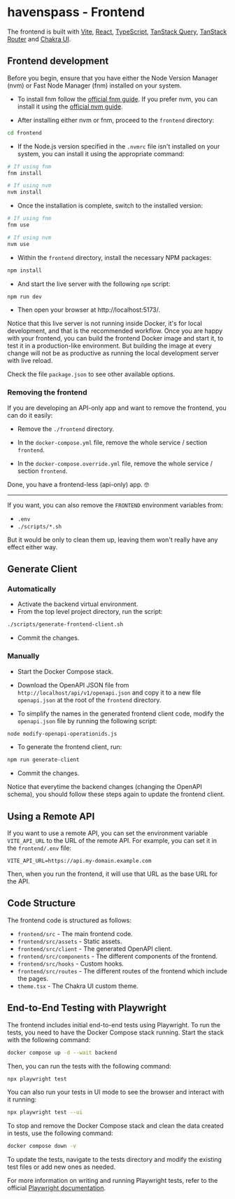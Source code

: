 # havenspass - Frontend

The frontend is built with [Vite](https://vitejs.dev/), [React](https://reactjs.org/), [TypeScript](https://www.typescriptlang.org/), [TanStack Query](https://tanstack.com/query), [TanStack Router](https://tanstack.com/router) and [Chakra UI](https://chakra-ui.com/).

## Frontend development

Before you begin, ensure that you have either the Node Version Manager (nvm) or Fast Node Manager (fnm) installed on your system.

* To install fnm follow the [official fnm guide](https://github.com/Schniz/fnm#installation). If you prefer nvm, you can install it using the [official nvm guide](https://github.com/nvm-sh/nvm#installing-and-updating).

* After installing either nvm or fnm, proceed to the `frontend` directory:

```bash
cd frontend
```
* If the Node.js version specified in the `.nvmrc` file isn't installed on your system, you can install it using the appropriate command:

```bash
# If using fnm
fnm install

# If using nvm
nvm install
```

* Once the installation is complete, switch to the installed version:

```bash
# If using fnm
fnm use

# If using nvm
nvm use
```

* Within the `frontend` directory, install the necessary NPM packages:

```bash
npm install
```

* And start the live server with the following `npm` script:

```bash
npm run dev
```

* Then open your browser at http://localhost:5173/.

Notice that this live server is not running inside Docker, it's for local development, and that is the recommended workflow. Once you are happy with your frontend, you can build the frontend Docker image and start it, to test it in a production-like environment. But building the image at every change will not be as productive as running the local development server with live reload.

Check the file `package.json` to see other available options.

### Removing the frontend

If you are developing an API-only app and want to remove the frontend, you can do it easily:

* Remove the `./frontend` directory.

* In the `docker-compose.yml` file, remove the whole service / section `frontend`.

* In the `docker-compose.override.yml` file, remove the whole service / section `frontend`.

Done, you have a frontend-less (api-only) app. 🤓

---

If you want, you can also remove the `FRONTEND` environment variables from:

* `.env`
* `./scripts/*.sh`

But it would be only to clean them up, leaving them won't really have any effect either way.

## Generate Client

### Automatically

* Activate the backend virtual environment.
* From the top level project directory, run the script:

```bash
./scripts/generate-frontend-client.sh
```

* Commit the changes.

### Manually

* Start the Docker Compose stack.

* Download the OpenAPI JSON file from `http://localhost/api/v1/openapi.json` and copy it to a new file `openapi.json` at the root of the `frontend` directory.

* To simplify the names in the generated frontend client code, modify the `openapi.json` file by running the following script:

```bash
node modify-openapi-operationids.js
```

* To generate the frontend client, run:

```bash
npm run generate-client
```

* Commit the changes.

Notice that everytime the backend changes (changing the OpenAPI schema), you should follow these steps again to update the frontend client.

## Using a Remote API

If you want to use a remote API, you can set the environment variable `VITE_API_URL` to the URL of the remote API. For example, you can set it in the `frontend/.env` file:

```env
VITE_API_URL=https://api.my-domain.example.com
```

Then, when you run the frontend, it will use that URL as the base URL for the API.

## Code Structure

The frontend code is structured as follows:

* `frontend/src` - The main frontend code.
* `frontend/src/assets` - Static assets.
* `frontend/src/client` - The generated OpenAPI client.
* `frontend/src/components` -  The different components of the frontend.
* `frontend/src/hooks` - Custom hooks.
* `frontend/src/routes` - The different routes of the frontend which include the pages.
* `theme.tsx` - The Chakra UI custom theme.

## End-to-End Testing with Playwright

The frontend includes initial end-to-end tests using Playwright. To run the tests, you need to have the Docker Compose stack running. Start the stack with the following command:

```bash
docker compose up -d --wait backend
```

Then, you can run the tests with the following command:

```bash
npx playwright test
```

You can also run your tests in UI mode to see the browser and interact with it running:

```bash
npx playwright test --ui
```

To stop and remove the Docker Compose stack and clean the data created in tests, use the following command:

```bash
docker compose down -v
```

To update the tests, navigate to the tests directory and modify the existing test files or add new ones as needed.

For more information on writing and running Playwright tests, refer to the official [Playwright documentation](https://playwright.dev/docs/intro).
